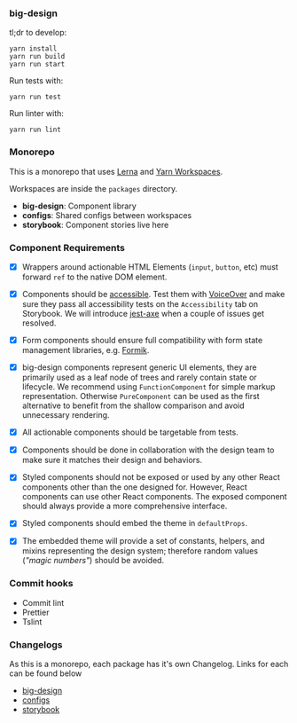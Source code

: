 ### big-design

tl;dr to develop:

```
yarn install
yarn run build
yarn run start
```

Run tests with:
```
yarn run test
```

Run linter with:
```
yarn run lint
```

### Monorepo
This is a monorepo that uses [Lerna](https://lernajs.io) and [Yarn Workspaces](https://yarnpkg.com/lang/en/docs/workspaces/).

Workspaces are inside the `packages` directory.

- **big-design**: Component library
- **configs**: Shared configs between workspaces
- **storybook**: Component stories live here

### Component Requirements
- [x] Wrappers around actionable HTML Elements (`input`, `button`, etc) must forward `ref` to the native DOM element.

- [x] Components should be [accessible](https://a11yproject.com/). Test them with [VoiceOver](https://help.apple.com/voiceover/mac) and make sure they pass all accessibility tests on the `Accessibility` tab on Storybook. We will introduce [jest-axe](https://github.com/nickcolley/jest-axe) when a couple of issues get resolved.

- [x] Form components should ensure full compatibility with form state management libraries, e.g. [Formik](https://github.com/jaredpalmer/formik).

- [x] big-design components represent generic UI elements, they are primarily used as a leaf node of trees and rarely contain state or lifecycle. We recommend using `FunctionComponent` for simple markup representation. Otherwise `PureComponent` can be used as the first alternative to benefit from the shallow comparison and avoid unnecessary rendering.

- [x] All actionable components should be targetable from tests.

- [x] Components should be done in collaboration with the design team to make sure it matches their design and behaviors.

- [x] Styled components should not be exposed or used by any other React components other than the one designed for. However, React components can use other React components. The exposed component should always provide a more comprehensive interface.

- [x] Styled components should embed the theme in `defaultProps`.

- [x] The embedded theme will provide a set of constants, helpers, and mixins representing the design system; therefore random values (_"magic numbers"_) should be avoided.

### Commit hooks
- Commit lint
- Prettier
- Tslint

### Changelogs
As this is a monorepo, each package has it's own Changelog. Links for each can be found below

- [big-design](https://github.com/bigcommerce/big-design/blob/master/packages/big-design/CHANGELOG.md)
- [configs](https://github.com/bigcommerce/big-design/tree/master/packages/configs)
- [storybook](https://github.com/bigcommerce/big-design/blob/master/packages/storybook/CHANGELOG.md)
